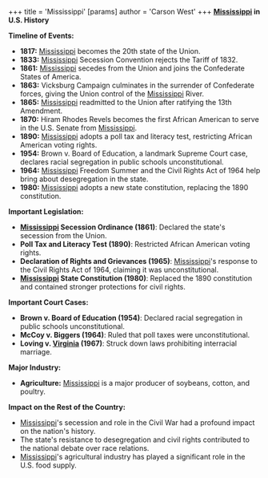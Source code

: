 +++
 title = 'Mississippi'
[params]
	author = 'Carson West'
+++
**[Mississippi](./../mississippi/) in U.S. History**

**Timeline of Events:**

* **1817:** [Mississippi](./../mississippi/) becomes the 20th state of the Union.
* **1833:** [Mississippi](./../mississippi/) Secession Convention rejects the Tariff of 1832.
* **1861:** [Mississippi](./../mississippi/) secedes from the Union and joins the Confederate States of America.
* **1863:** Vicksburg Campaign culminates in the surrender of Confederate forces, giving the Union control of the [Mississippi](./../mississippi/) River.
* **1865:** [Mississippi](./../mississippi/) readmitted to the Union after ratifying the 13th Amendment.
* **1870:** Hiram Rhodes Revels becomes the first African American to serve in the U.S. Senate from [Mississippi](./../mississippi/).
* **1890:** [Mississippi](./../mississippi/) adopts a poll tax and literacy test, restricting African American voting rights.
* **1954:** Brown v. Board of Education, a landmark Supreme Court case, declares racial segregation in public schools unconstitutional.
* **1964:** [Mississippi](./../mississippi/) Freedom Summer and the Civil Rights Act of 1964 help bring about desegregation in the state.
* **1980:** [Mississippi](./../mississippi/) adopts a new state constitution, replacing the 1890 constitution.

**Important Legislation:**

* **[Mississippi](./../mississippi/) Secession Ordinance (1861)**: Declared the state's secession from the Union.
* **Poll Tax and Literacy Test (1890)**: Restricted African American voting rights.
* **Declaration of Rights and Grievances (1965)**: [Mississippi](./../mississippi/)'s response to the Civil Rights Act of 1964, claiming it was unconstitutional.
* **[Mississippi](./../mississippi/) State Constitution (1980)**: Replaced the 1890 constitution and contained stronger protections for civil rights.

**Important Court Cases:**

* **Brown v. Board of Education (1954)**: Declared racial segregation in public schools unconstitutional.
* **McCoy v. Biggers (1964)**: Ruled that poll taxes were unconstitutional.
* **Loving v. [Virginia](./../virginia/) (1967)**: Struck down laws prohibiting interracial marriage.

**Major Industry:**

* **Agriculture:** [Mississippi](./../mississippi/) is a major producer of soybeans, cotton, and poultry.

**Impact on the Rest of the Country:**

* [Mississippi](./../mississippi/)'s secession and role in the Civil War had a profound impact on the nation's history.
* The state's resistance to desegregation and civil rights contributed to the national debate over race relations.
* [Mississippi](./../mississippi/)'s agricultural industry has played a significant role in the U.S. food supply.